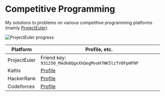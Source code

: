 # Competitive Programming

My solutions to problems on various competitive programming platforms (mainly [ProjectEuler](https://projecteuler.net/)).

![ProjectEuler progress](https://projecteuler.net/profile/conormccauley1999.png)

| Platform | Profile, etc. |
| - | - |
| ProjectEuler | Friend key: `931250_MAdk0QgxXhQegMvoH7NK5lzfV0FpHFNF` |
| Kattis | [Profile](https://open.kattis.com/users/conor-mccauley) |
| HackerRank | [Profile](https://www.hackerrank.com/conormccauley) |
| Codeforces | [Profile](https://codeforces.com/profile/conormccauley) |
